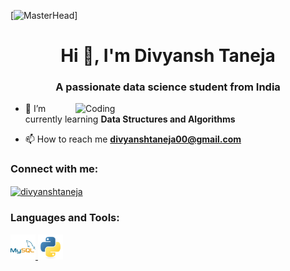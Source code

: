 [![MasterHead](https://camo.githubusercontent.com/d246f1db0e9889b1ff1d2e20848c36120a17299e8ae1346ed2ab9b35c4dcca2f/68747470733a2f2f692e70696e696d672e636f6d2f6f726967696e616c732f39652f30612f63382f39653061633832626331376666303037303864613662643039353933313737652e676966)]
<h1 align="center">Hi 👋, I'm Divyansh Taneja</h1>
<h3 align="center">A passionate data science student from India</h3>
<!-- Image Align Right with Coding -->
<img align="right" alt="Coding" width="400" src="https://camo.githubusercontent.com/be266d8f416b6a6033d379d1db81f5867b356655f92a11c9a6ee36fe4b0d2824/68747470733a2f2f6d656469612e67697068792e636f6d2f6d656469612f7a68595356436972524565495a744f4e43492f67697068792e676966">


- 🌱 I’m currently learning **Data Structures and Algorithms**

- 📫 How to reach me **divyanshtaneja00@gmail.com**

<h3 align="left">Connect with me:</h3>
<p align="left">
<a href="https://linkedin.com/in/divyanshtaneja" target="blank"><img align="center" src="https://raw.githubusercontent.com/rahuldkjain/github-profile-readme-generator/master/src/images/icons/Social/linked-in-alt.svg" alt="divyanshtaneja" height="30" width="40" /></a>
</p>

<h3 align="left">Languages and Tools:</h3>
<p align="left"> <a href="https://www.mysql.com/" target="_blank" rel="noreferrer"> <img src="https://raw.githubusercontent.com/devicons/devicon/master/icons/mysql/mysql-original-wordmark.svg" alt="mysql" width="40" height="40"/> </a> <a href="https://www.python.org" target="_blank" rel="noreferrer"> <img src="https://raw.githubusercontent.com/devicons/devicon/master/icons/python/python-original.svg" alt="python" width="40" height="40"/> </a> </p>
